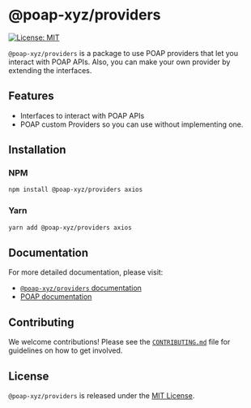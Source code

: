 # @poap-xyz/providers

[![License: MIT](https://img.shields.io/badge/License-MIT-green.svg)](https://opensource.org/licenses/MIT)

`@poap-xyz/providers` is a package to use POAP providers that let you interact with POAP APIs. Also,
you can make your own provider by extending the interfaces.

## Features

- Interfaces to interact with POAP APIs
- POAP custom Providers so you can use without implementing one.

## Installation

### NPM

```bash
npm install @poap-xyz/providers axios
```

### Yarn

```bash
yarn add @poap-xyz/providers axios
```

## Documentation

For more detailed documentation, please visit:

- [`@poap-xyz/providers` documentation](https://sdk.poap.tech/packages/providers)
- [POAP documentation](https://documentation.poap.tech/docs)

## Contributing

We welcome contributions! Please see the [`CONTRIBUTING.md`](../../.github/CONTRIBUTING.md) file for
guidelines on how to get involved.

## License

`@poap-xyz/providers` is released under the [MIT License](https://opensource.org/licenses/MIT).
